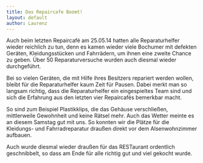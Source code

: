 ```yaml
---
title: Das Repaircafe Boomt!
layout: default
author: Laurenz
---
```


Auch beim letzten Repaircafé am 25.05.14 hatten alle Reparaturhelfer wieder reichlich zu tun, denn es kamen wieder viele Bochumer mit defekten Geräten, Kleidungsstücken und Fahrrädern, um ihnen eine zweite Chance zu geben. Über 50 Reparaturversuche wurden auch diesmal wieder durchgeführt.

Bei so vielen Geräten, die mit Hilfe ihres Besitzers repariert werden wollen, bleibt für die Reparaturhelfer kaum Zeit für Pausen. Dabei merkt man so langsam richtig, dass die Reparaturhelfer ein eingespieltes Team sind und sich die Erfahrung aus den letzten vier Repaircafés bemerkbar macht.

So sind zum Beispiel Plastikklips, die das Gehäuse verschließen, mittlerweile Gewohnheit und keine Rätsel mehr. Auch das Wetter meinte es an diesem Samstag gut mit uns. So konnten wir die Plätze für die Kleidungs- und Fahrradreparatur draußen direkt vor dem Alsenwohnzimmer aufbauen.

Auch wurde diesmal wieder draußen für das RESTaurant ordentlich geschnibbelt, so dass am Ende für alle richtig gut und viel gekocht wurde.
